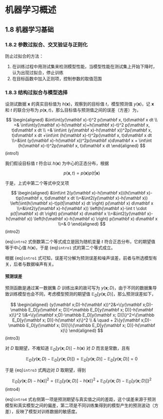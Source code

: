 # 机器学习概述

## 1.8 机器学习基础

### 1.8.2 参数过拟合、交叉验证与正则化
防止过拟合的方法：
1. 在训练过程中用测试集来检测模型性能，当模型性能在测试集上开始下降时，认为出现过拟合，停止训练
2. 在目标函数中加入正则项，控制参数的取值范围

### 1.8.3 结构过拟合与模型选择

设测试数据 $\mathbf x$ 的真实目标值为 $h(\mathbf x)$，观察到的目标值 $t$，模型预测值 $y(\mathbf x)$，记 $\mathbf x$ 和 $t$ 的联合分布为 $p(\mathbf x, t)$，那么目标值与预测值之间的误差（方差）为，


$$
\begin{aligned}
&\int\int(y(\mathbf x)-t)^2 p(\mathbf x, t)d\mathbf x dt
\\ =& \int\int(y(\mathbf x)-h(\mathbf x)+h(\mathbf x)-t)^2 p(\mathbf x, t)d\mathbf x dt 
\\ =& \int\int (y(\mathbf x)-h(\mathbf x))^2p(\mathbf x, t)d\mathbf x dt +\int\int (h(\mathbf x)-t)^2p(\mathbf x, t)d\mathbf x dt
\\=&\int (y(\mathbf x)-h(\mathbf x))^2p(\mathbf x)d\mathbf x + \int\int (h(\mathbf x)-t)^2p(\mathbf x, t)d\mathbf x dt
\end{aligned}
$$(intro1)


我们假设目标值 $t$ 符合以 $h(\mathbf x)$ 为中心的正态分布，根据

$$p(\mathbf x, t)=p(\mathbf x)p(t|\mathbf x)$$

于是，上式中第二个等式中交叉项


$$
\begin{aligned}
&\int\int 2(y(\mathbf x)-h(\mathbf x))(h(\mathbf x)-t)p(\mathbf x, t)d\mathbf x dt
\\=&\int2(y(\mathbf x)-h(\mathbf x)) \left(\int(h(\mathbf x)-t)p(t|\mathbf x) dt \right) p(\mathbf x) d\mathbf x
\\=&\int2(y(\mathbf x)-h(\mathbf x)) \left(h(\mathbf x)-\int t \cdot p(t|\mathbf x) dt \right) p(\mathbf x) d\mathbf x
\\=&\int2(y(\mathbf x)-h(\mathbf x)) \left(h(\mathbf x)-h(\mathbf x) \right) p(\mathbf x) d\mathbf x
\\=& 0
\end{aligned}
$$(intro2)


{eq}`intro2` 式倒数第二个等式成立是因为随机变量 $t$ 符合正态分布，它的期望值等于中心值 $h(\mathbf x)$，于是 {eq}`intro1` 式的第二个等式成立。

根据 {eq}`intro1` 式可知，误差可分解为预测误差和噪声误差，前者与所选模型有关，后者与数据噪声有关。

#### 预测误差

预测函数是通过某一数据集 $D$ 训练出来的故可写为 $y(\mathbf x;D)$，由于不同的数据集导致训练模型也会不同，考虑模型预测的期望值 $\mathbb E_D[y(\mathbf x; D)]$，那么预测误差如下，


$$
\begin{aligned}
(y(\mathbf x;D)-h(\mathbf x))^2&=\{y(\mathbf x;D)-\mathbb E_D[y(\mathbf x; D)]+\mathbb E_D[y(\mathbf x; D)]-h(\mathbf x)\}^2
\\&=\{y(\mathbf x;D)-\mathbb E_D[y(\mathbf x; D)]\}^2+\{\mathbb E_D[y(\mathbf x; D)]-h(\mathbf x)\}^2
\\ & \quad + 2\{y(\mathbf x;D)-\mathbb E_D[y(\mathbf x; D)]\}\{\mathbb E_D[y(\mathbf x; D)]-h(\mathbf x)\}
\end{aligned}
$$(intro3)


对 $D$ 取期望，不难知道 $\mathbb E_D[y(\mathbf x; D)]-h(\mathbf x)$ 对 $D$ 而言是常数，且有

$$\mathbb E_D \{y(\mathbf x;D)-\mathbb E_D[y(\mathbf x; D)]\}=\mathbb E_D[y(\mathbf x; D)]-\mathbb E_D[y(\mathbf x; D)]=0$$

于是 {eq}`intro3` 式两边对 $D$ 取期望，得到

$$\mathbb E_D[y(\mathbf x; D)-h(\mathbf x)]^2=\{\mathbb E_D[y(\mathbf x; D)]-h(\mathbf x)\}^2+\mathbb E_D\{y(\mathbf x;D)-\mathbb E_D[y(\mathbf x; D)]\}^2 $$ (intro4)

{eq}`intro4` 式右侧第一项是预测期望与真实值之间的差距，这个误差来源于预测模型和真实模型之间的偏差，第二项是不同训练集得到的模型产生的预测波动（方差），反映了模型对训练数据的敏感度。